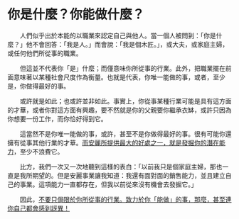 # 你是什麼？你能做什麼？

&emsp;&emsp;人們似乎出於本能的以職業來認定自己與他人。當一個人被問到：「你是什麼？」他不會回答：「我是人。」而會說：「我是個木匠。」，或大夫，或家庭主婦，或任何他們所從事的職業。

&emsp;&emsp;但這並不代表你「是」什麼；而僅意味你所從事的行業。此外，把職業擺在前面意味著以某種社會尺度作為衡量。也就是代表，你唯一能做的事，或者，至少是，你做得最好的事。

&emsp;&emsp;或許就是如此；也或許並非如此。事實上，你從事某種行業可能是具有這方面的才華，或者你對這方面有興趣，要不然就是你的父親要你繼承衣缽，或許只因為你想要一份工作，而你恰好得到它。

&emsp;&emsp;這當然不是你唯一能做的事，或許，甚至不是你做得最好的事。很有可能你還擁有從事其他行業的才華。<u>而安麗所提供最大的好處之一，就是發掘你的潛在能力</u>，至少不浪費它。

&emsp;&emsp;比方，我們一次又一次地聽到這樣的表白：「以前我只是個家庭主婦，那也一直是我所期望的。但是安麗事業讓我知道：我還有面對面的銷售能力，並且建立自己的事業。這項能力一直都存在，但我以前從來沒有機會去發掘它。」

&emsp;&emsp;因此，<u>不要只侷限於你所從事的行業。致力於你「能做」的事，那麼，甚至連你自己都會感到訝異！</u>
